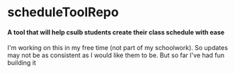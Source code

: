 # scheduleToolRepo

<h4>A tool that will help csulb students create their class schedule with ease</h4>
<p>I'm working on this in my free time (not part of my schoolwork). So updates may not be as consistent as I would like them to be. But so far I've had fun building it</p>

